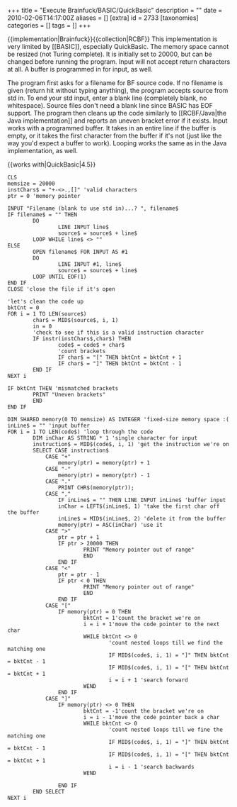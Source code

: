 +++
title = "Execute Brainfuck/BASIC/QuickBasic"
description = ""
date = 2010-02-06T14:17:00Z
aliases = []
[extra]
id = 2733
[taxonomies]
categories = []
tags = []
+++

{{implementation|Brainfuck}}{{collection|RCBF}}
This implementation is very limited by [[BASIC]], especially QuickBasic. The memory space cannot be resized (not Turing complete). It is initially set to 20000, but can be changed before running the program. Input will not accept return characters at all. A buffer is programmed in for input, as well.

The program first asks for a filename for BF source code. If no filename is given (return hit without typing anything), the program accepts source from std in. To end your std input, enter a blank line (completely blank, no whitespace). Source files don't need a blank line since BASIC has EOF support. The program then cleans up the code similarly to [[RCBF/Java|the Java implementation]] and reports an uneven bracket error if it exists. Input works with a programmed buffer. It takes in an entire line if the buffer is empty, or it takes the first character from the buffer if it's not (just like the way you'd expect a buffer to work). Looping works the same as in the Java implementation, as well.

{{works with|QuickBasic|4.5}}

```qbasic
CLS
memsize = 20000
instChars$ = "+-<>.,[]" 'valid characters
ptr = 0 'memory pointer

INPUT "Filename (blank to use std in)...? ", filename$
IF filename$ = "" THEN
        DO
                LINE INPUT line$
                source$ = source$ + line$
        LOOP WHILE line$ <> ""
ELSE
        OPEN filename$ FOR INPUT AS #1
        DO
                LINE INPUT #1, line$
                source$ = source$ + line$
        LOOP UNTIL EOF(1)
END IF
CLOSE 'close the file if it's open

'let's clean the code up
bktCnt = 0
FOR i = 1 TO LEN(source$)
        char$ = MID$(source$, i, 1)
        in = 0
        'check to see if this is a valid instruction character
        IF instr(instChars$,char$) THEN
                code$ = code$ + char$
                'count brackets
                IF char$ = "[" THEN bktCnt = bktCnt + 1
                IF char$ = "]" THEN bktCnt = bktCnt - 1
        END IF
NEXT i

IF bktCnt THEN 'mismatched brackets
        PRINT "Uneven brackets"
        END
END IF

DIM SHARED memory(0 TO memsize) AS INTEGER 'fixed-size memory space :(
inLine$ = "" 'input buffer
FOR i = 1 TO LEN(code$) 'loop through the code
        DIM inChar AS STRING * 1 'single character for input
        instruction$ = MID$(code$, i, 1) 'get the instruction we're on
        SELECT CASE instruction$
            CASE "+"
                memory(ptr) = memory(ptr) + 1
            CASE "-"
                memory(ptr) = memory(ptr) - 1
            CASE "."
                PRINT CHR$(memory(ptr));
            CASE ","
                IF inLine$ = "" THEN LINE INPUT inLine$ 'buffer input
                inChar = LEFT$(inLine$, 1) 'take the first char off the buffer
                inLine$ = MID$(inLine$, 2) 'delete it from the buffer
                memory(ptr) = ASC(inChar) 'use it
            CASE ">"
                ptr = ptr + 1
                IF ptr > 20000 THEN
                        PRINT "Memory pointer out of range"
                        END
                END IF
            CASE "<"
                ptr = ptr - 1
                IF ptr < 0 THEN
                        PRINT "Memory pointer out of range"
                        END
                END IF
            CASE "["
                IF memory(ptr) = 0 THEN
                        bktCnt = 1'count the bracket we're on
                        i = i + 1'move the code pointer to the next char
                        WHILE bktCnt <> 0
                                'count nested loops till we find the matching one
                                IF MID$(code$, i, 1) = "]" THEN bktCnt = bktCnt - 1
                                IF MID$(code$, i, 1) = "[" THEN bktCnt = bktCnt + 1
                                i = i + 1 'search forward
                        WEND
                END IF
            CASE "]"
                IF memory(ptr) <> 0 THEN
                        bktCnt = -1'count the bracket we're on
                        i = i - 1'move the code pointer back a char
                        WHILE bktCnt <> 0
                                'count nested loops till we fine the matching one
                                IF MID$(code$, i, 1) = "]" THEN bktCnt = bktCnt - 1
                                IF MID$(code$, i, 1) = "[" THEN bktCnt = bktCnt + 1
                                i = i - 1 'search backwards
                        WEND

                END IF
        END SELECT
NEXT i
```

